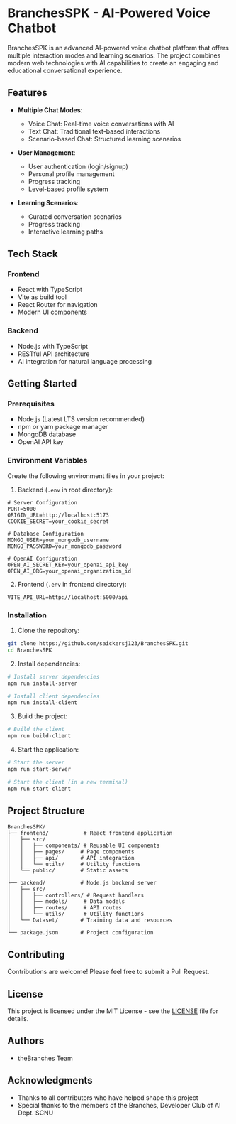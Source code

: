 # BranchesSPK - AI-Powered Voice Chatbot

BranchesSPK is an advanced AI-powered voice chatbot platform that offers multiple interaction modes and learning scenarios. The project combines modern web technologies with AI capabilities to create an engaging and educational conversational experience.

## Features

- **Multiple Chat Modes**:
  - Voice Chat: Real-time voice conversations with AI
  - Text Chat: Traditional text-based interactions
  - Scenario-based Chat: Structured learning scenarios

- **User Management**:
  - User authentication (login/signup)
  - Personal profile management
  - Progress tracking
  - Level-based profile system

- **Learning Scenarios**:
  - Curated conversation scenarios
  - Progress tracking
  - Interactive learning paths

## Tech Stack

### Frontend
- React with TypeScript
- Vite as build tool
- React Router for navigation
- Modern UI components

### Backend
- Node.js with TypeScript
- RESTful API architecture
- AI integration for natural language processing

## Getting Started

### Prerequisites
- Node.js (Latest LTS version recommended)
- npm or yarn package manager
- MongoDB database
- OpenAI API key

### Environment Variables

Create the following environment files in your project:

1. Backend (`.env` in root directory):
```env
# Server Configuration
PORT=5000
ORIGIN_URL=http://localhost:5173
COOKIE_SECRET=your_cookie_secret

# Database Configuration
MONGO_USER=your_mongodb_username
MONGO_PASSWORD=your_mongodb_password

# OpenAI Configuration
OPEN_AI_SECRET_KEY=your_openai_api_key
OPEN_AI_ORG=your_openai_organization_id
```

2. Frontend (`.env` in frontend directory):
```env
VITE_API_URL=http://localhost:5000/api
```

### Installation

1. Clone the repository:
```bash
git clone https://github.com/saickersj123/BranchesSPK.git
cd BranchesSPK
```

2. Install dependencies:
```bash
# Install server dependencies
npm run install-server

# Install client dependencies
npm run install-client
```

3. Build the project:
```bash
# Build the client
npm run build-client
```

4. Start the application:
```bash
# Start the server
npm run start-server

# Start the client (in a new terminal)
npm run start-client
```

## Project Structure

```
BranchesSPK/
├── frontend/           # React frontend application
│   ├── src/
│   │   ├── components/ # Reusable UI components
│   │   ├── pages/     # Page components
│   │   ├── api/       # API integration
│   │   └── utils/     # Utility functions
│   └── public/        # Static assets
│
├── backend/           # Node.js backend server
│   ├── src/
│   │   ├── controllers/ # Request handlers
│   │   ├── models/     # Data models
│   │   ├── routes/     # API routes
│   │   └── utils/      # Utility functions
│   └── Dataset/       # Training data and resources
│
└── package.json       # Project configuration
```

## Contributing

Contributions are welcome! Please feel free to submit a Pull Request.

## License

This project is licensed under the MIT License - see the [LICENSE](LICENSE) file for details.

## Authors

- theBranches Team

## Acknowledgments

- Thanks to all contributors who have helped shape this project
- Special thanks to the members of the Branches, Developer Club of AI Dept. SCNU